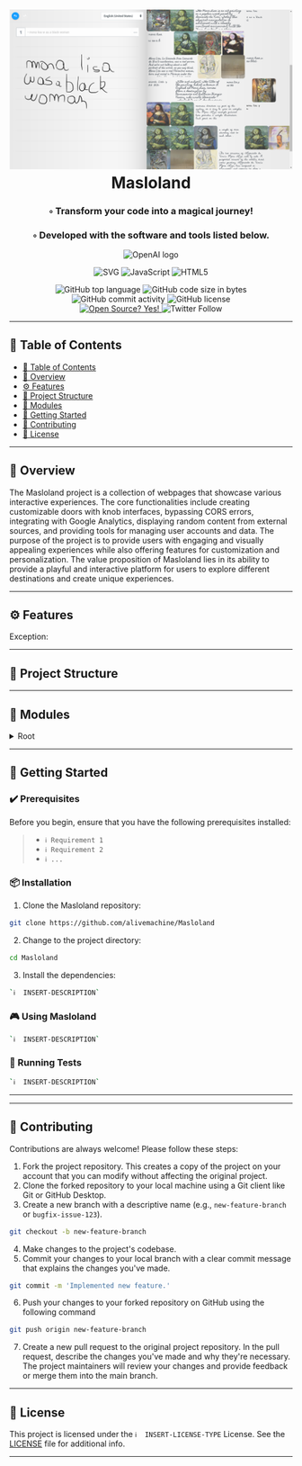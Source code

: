 <div align="center">
<h1 align="center">
<img src="https://github.com/alivemachine/Paiper/blob/04/ogthumb.png" />
<br>Masloland
</h1>
<h3>◦ Transform your code into a magical journey!</h3>
<h3>◦ Developed with the software and tools listed below.</h3>

<p><img width="100" src="https://alivemachine.io/image/fronthand/openai.png" alt="OpenAI logo" /></p>

<p align="center">
<img src="https://img.shields.io/badge/SVG-FFB13B.svg?style&logo=SVG&logoColor=black" alt="SVG" />
<img src="https://img.shields.io/badge/JavaScript-F7DF1E.svg?style&logo=JavaScript&logoColor=black" alt="JavaScript" />
<img src="https://img.shields.io/badge/HTML5-E34F26.svg?style&logo=HTML5&logoColor=white" alt="HTML5" />
</p>
<img src="https://img.shields.io/github/languages/top/alivemachine/Masloland?style&color=5D6D7E" alt="GitHub top language" />
<img src="https://img.shields.io/github/languages/code-size/alivemachine/Masloland?style&color=5D6D7E" alt="GitHub code size in bytes" />
<img src="https://img.shields.io/github/commit-activity/m/alivemachine/Masloland?style&color=5D6D7E" alt="GitHub commit activity" />
<img src="https://img.shields.io/github/license/alivemachine/Masloland?style&color=5D6D7E" alt="GitHub license" />
<br>
<a href="https://github.com/Naereen/badges/">
<img src="https://badgen.net/badge/Open%20Source%20%3F/Yes%21/blue?icon=github" alt="Open Source? Yes!" />
</a>
<img src="https://img.shields.io/twitter/follow/heymaslo?style=social" alt="Twitter Follow" />

</div>

---

## 📒 Table of Contents
- [📒 Table of Contents](#-table-of-contents)
- [📍 Overview](#-overview)
- [⚙️ Features](#-features)
- [📂 Project Structure](#project-structure)
- [🧩 Modules](#modules)
- [🚀 Getting Started](#-getting-started)
- [🤝 Contributing](#-contributing)
- [📄 License](#-license)

---


## 📍 Overview

The Masloland project is a collection of webpages that showcase various interactive experiences. The core functionalities include creating customizable doors with knob interfaces, bypassing CORS errors, integrating with Google Analytics, displaying random content from external sources, and providing tools for managing user accounts and data. The purpose of the project is to provide users with engaging and visually appealing experiences while also offering features for customization and personalization. The value proposition of Masloland lies in its ability to provide a playful and interactive platform for users to explore different destinations and create unique experiences.

---

## ⚙️ Features

Exception: 

---


## 📂 Project Structure




---

## 🧩 Modules

<details closed><summary>Root</summary>

| File                                                                                                                                     | Summary                                                                                                                                                                                                                                                                                                                                                                                                                                                                                                                                          |
| ---                                                                                                                                      | ---                                                                                                                                                                                                                                                                                                                                                                                                                                                                                                                                              |
| [door.html](https://github.com/alivemachine/Masloland/blob/main/door.html)                                                               | This code is a webpage that displays a audiovisual experience called "Waslom". It includes a door that can be customized and a knob interface for navigation. The code also includes links to other websites and social media platforms. The webpage is developed for Firefox and requires bypassing CORS error.                                                                                                                                                                                                                                 |
| [doorStyle.css](https://github.com/alivemachine/Masloland/blob/main/CSS\doorStyle.css)                                                   | The code defines the font styles and import, sets some default styles for various elements like body and *, and sets the background color of the body to black.                                                                                                                                                                                                                                                                                                                                                                                  |
| [knobStyle.css](https://github.com/alivemachine/Masloland/blob/main/CSS\knobStyle.css)                                                   | The code provides styles for various elements in a web page, including fonts, backgrounds, transitions, and positioning. It also contains functionality for displaying images, creating hover effects, and handling user interactions. The code aims to create an attractive and user-friendly interface.                                                                                                                                                                                                                                        |
| [destination.js](https://github.com/alivemachine/Masloland/blob/main/Javascript\destination.js)                                          | This code provides core functionalities for a software application. It allows users to authenticate and manage user accounts. It also includes features for creating, updating, and deleting user data. Additionally, it supports communication with a database to store and retrieve information. Overall, it enables efficient account management and data manipulation.                                                                                                                                                                       |
| [doorLoad.js](https://github.com/alivemachine/Masloland/blob/main/Javascript\doorLoad.js)                                                | The code dynamically loads scripts and merges HTML content from a knob directory. It replaces certain elements and updates paths. Once fully loaded, it executes the knob. It uses XMLHTTPRequest to fetch the knob HTML, and a DOMParser to parse it. It also queues and loads script files.                                                                                                                                                                                                                                                    |
| [folderlister.js](https://github.com/alivemachine/Masloland/blob/main/Javascript\folderlister.js)                                        | The code loads a folder and extracts the files and folders within it. It then determines whether each item is a file or a folder and handles different scenarios accordingly. Shortcut files (.url and.webloc) are handled separately. Finally, the code filters out certain files and loads the extracted items into a knob.                                                                                                                                                                                                                    |
| [innerknob.js](https://github.com/alivemachine/Masloland/blob/main/Javascript\innerknob.js)                                              | This code defines variables for starting angle, length, and audio. It is likely part of a program that involves rotating or animating an object, perhaps using a canvas or a graphical interface.                                                                                                                                                                                                                                                                                                                                                |
| [jquery-1.9.1.js](https://github.com/alivemachine/Masloland/blob/main/Javascript\jquery-1.9.1.js)                                        | Prompt exceeds max token limit: 40848.                                                                                                                                                                                                                                                                                                                                                                                                                                                                                                           |
| [jquery-1.9.1.min.js](https://github.com/alivemachine/Masloland/blob/main/Javascript\jquery-1.9.1.min.js)                                | HTTPStatus Exception: 400                                                                                                                                                                                                                                                                                                                                                                                                                                                                                                                        |
| [loader.js](https://github.com/alivemachine/Masloland/blob/main/Javascript\loader.js)                                                    | This code is responsible for launching URLs in different frames, with special treatment for certain file extensions. It also handles the transition when going through a URL, including bringing back the knob if still on the page. The code contains some conditionals based on the destination URL and handles the opacity and z-index of the frames.                                                                                                                                                                                         |
| [outerknob.js](https://github.com/alivemachine/Masloland/blob/main/Javascript\outerknob.js)                                              | The code is responsible for loading and rotating a knob, displaying different destinations based on the knob's position. It also handles mouse events and updates the displayed destination accordingly. Additionally, it generates and modifies a door element based on the destination. The code includes functionality for randomizing and creating a mosaic door.                                                                                                                                                                            |
| [weblist.js](https://github.com/alivemachine/Masloland/blob/main/Javascript\weblist.js)                                                  | This code uses the MediaWiki API to fetch a random Wikipedia category, then gets all pages within that category, and finally retrieves all external links on each page. The code then logs and displays the collected links.                                                                                                                                                                                                                                                                                                                     |
| [boid.js](https://github.com/alivemachine/Masloland/blob/main/masloland\boid.js)                                                         | This code defines a Boid class, which represents an object with specific properties and behaviors within a flock. It contains functions for seeking a target, separating from other boids, aligning with other boids, cohering with other boids, avoiding walls, updating its position based on velocity, detecting and resolving collisions, and drawing itself on a canvas.                                                                                                                                                                    |
| [boids-script.js](https://github.com/alivemachine/Masloland/blob/main/masloland\boids-script.js)                                         | This code is for a simulation of bird flocking behavior called "Boids." It creates a canvas, initializes boids with various attributes, and updates their positions based on certain rules (collision, mouse interaction, etc.). It also includes event listeners and controls for adjusting parameters like speed, introversion, and racism.                                                                                                                                                                                                    |
| [boids-style.css](https://github.com/alivemachine/Masloland/blob/main/masloland\boids-style.css)                                         | The code is a CSS stylesheet that includes a CSS reset, which ensures consistent default styles across different browsers. It also contains styles for a boids animation, including positioning, sizing, and styling for various elements and controls. The code is designed to create a visually appealing and responsive animation experience.                                                                                                                                                                                                 |
| [boids.html](https://github.com/alivemachine/Masloland/blob/main/masloland\boids.html)                                                   | This code is an HTML file that includes a canvas element to display a simulation of boids (bird-like objects). It also implements various controls such as sliders and checkboxes for adjusting the behavior of the boids, such as introversion, speed, walls, collisions, mouse seeking, racism, and diversity. The JavaScript files included (victor.min.js, boid.js, and boids-script.js) provide the functionality and logic for the boid simulation. Overall, this code creates an interactive boid simulation with customizable behaviors. |
| [captureboid.html](https://github.com/alivemachine/Masloland/blob/main/masloland\captureboid.html)                                       | The code is a web page that displays a visual simulation of a flock of birds (boids). It allows users to control various parameters like introversion, speed, and behavior options like walls and collisions. The boids evolve and change based on user interaction and time spent on the page.                                                                                                                                                                                                                                                  |
| [creature.html](https://github.com/alivemachine/Masloland/blob/main/masloland\creature.html)                                             | The code is a web application developed specifically for Firefox. It allows users to bypass CORS (Cross-Origin Resource Sharing) errors and provides functionalities such as generating unique region and people names. It includes visual elements like animated backgrounds and a customizable door. Additionally, it allows users to capture a new companion and view it in an iframe. The code also integrates Google Analytics for tracking purposes.                                                                                       |
| [door.html](https://github.com/alivemachine/Masloland/blob/main/masloland\door.html)                                                     | This code is a web page that contains a customizable door and a knob interface. It uses jQuery and JavaScript to load and display different creatures from a list of destinations. The page also includes some CSS styling and Google Analytics integration.                                                                                                                                                                                                                                                                                     |
| [knobStyle.css](https://github.com/alivemachine/Masloland/blob/main/masloland\knobStyle.css)                                             | The code sets the styling and layout for a webpage. It includes defining fonts, backgrounds, transitions, and positioning of elements. The code also sets up different containers and structures for displaying content, including images and text. It incorporates transitions and animations for interactive elements. Overall, the code focuses on creating an aesthetically pleasing and functional webpage layout.                                                                                                                          |
| [loader.js](https://github.com/alivemachine/Masloland/blob/main/masloland\loader.js)                                                     | The code primarily deals with launching and controlling frames within a web page. It includes functions for handling cross-fading between different frames, loading URLs within frames, and navigating through a "door" to a new URL. Additionally, the code includes a function for loading a "knob" interface and continuously watching for changes. Overall, the code focuses on providing a seamless user experience for navigating and interacting with multiple frames and URLs.                                                           |
| [oneboid.html](https://github.com/alivemachine/Masloland/blob/main/masloland\oneboid.html)                                               | This code is a webpage that simulates the behavior of autonomous entities called "boids". It includes controls for introversion, speed, walls, collisions, seeking mouse, racism, and diversity. The boids move and interact based on predefined rules. The code uses CSS styling and JavaScript, along with a library called Victor.js.                                                                                                                                                                                                         |
| [outerknob.js](https://github.com/alivemachine/Masloland/blob/main/masloland\outerknob.js)                                               | The code is responsible for loading and displaying a knob interface. The knob acts as a selector for different destinations or projects. The knob can be rotated using the mouse and each destination is associated with a specific angle on the knob. When a destination is selected, the corresponding project is loaded and displayed. The code also includes functionalities for displaying random doors and loading different types of content based on the selected destination.                                                           |
| [shakeme.html](https://github.com/alivemachine/Masloland/blob/main/masloland\shakeme.html)                                               | This code is a web page that creates an interactive experience. It includes features such as bypassing CORS error, displaying random landscapes, and implementing a knob interface. The code utilizes HTML, CSS, and JavaScript to achieve these functionalities.                                                                                                                                                                                                                                                                                |
| [victor.min.js](https://github.com/alivemachine/Masloland/blob/main/masloland\victor.min.js)                                             | The code is a JavaScript library that provides a Vector class called Victor. It has various methods for performing vector operations such as addition, subtraction, multiplication, division, normalization, rotation, and distance calculation. It also includes utility functions for creating vectors from arrays or objects. The library is licensed under the MIT License, allowing for free use and modification.                                                                                                                          |
| [door.html](https://github.com/alivemachine/Masloland/blob/main/masloplatform\door.html)                                                 | The code is an HTML file that creates a webpage with a door interface and a knob. It includes JavaScript and CSS files for the functionality of the door and knob. The door displays an iframe with a website while the knob allows the user to interact with the webpage. The code also includes additional scripts and stylesheets for tracking and display purposes.                                                                                                                                                                          |
| [door.html](https://github.com/alivemachine/Masloland/blob/main/masloplatform\empatheticcomputingplatform\door.html)                     | The code allows the user to navigate through different webpages using a knob interface. It includes a door that can be customized and connects to various destinations defined in the code. The code also incorporates a knob UI element for the user to interact with.                                                                                                                                                                                                                                                                          |
| [door.html](https://github.com/alivemachine/Masloland/blob/main/masloplatform\empatheticcomputingplatform\expressive-surfaces\door.html) | The code allows users to bypass CORS errors, customize a door iframe, create files, and create a story. It uses jQuery, Google Analytics, and several external scripts for loading and interacting with the interface. The code also includes a knob interface for navigating.                                                                                                                                                                                                                                                                   |
| [door.html](https://github.com/alivemachine/Masloland/blob/main/masloplatform\empatheticcomputingplatform\memory\door.html)              | The code is an HTML page that includes functionalities to bypass CORS errors, load external content into iframes, and display a knob interface for user interaction. It uses JavaScript and jQuery to handle events and manipulate the DOM. The code also includes references to external stylesheets and scripts for additional functionality.                                                                                                                                                                                                  |
| [door.html](https://github.com/alivemachine/Masloland/blob/main/masloplatform\empatheticcomputingplatform\signal-streams\door.html)      | The code is a web page that allows users to bypass CORS errors, stack content, customize a door with an iframe, and use a knob to navigate through the page.                                                                                                                                                                                                                                                                                                                                                                                     |
| [door.html](https://github.com/alivemachine/Masloland/blob/main/masloplatform\maslo-apps\door.html)                                      | This code is an HTML page that provides a solution to bypass CORS error on Firefox, allowing secure access to external content. It includes functionalities such as loading progress, loading destination options, and a customizable door iframe for displaying content. A dynamic knob interface is provided for interactive navigation.                                                                                                                                                                                                       |
| [door.html](https://github.com/alivemachine/Masloland/blob/main/masloplatform\more\door.html)                                            | The code enables the bypassing of CORS error and showcases the core functionalities of an interface, a knob, and a door. The interface includes features like progressiveloading, destination links, and the ability to customize the door. The knob allows interaction through a handle and has inner and outer components. The door is an iframe that displays content from a specified URL. The code utilizes JavaScript and external libraries for functionality.                                                                            |
| [door.html](https://github.com/alivemachine/Masloland/blob/main/masloplatform\more\events\door.html)                                     | The code is a web page that bypasses CORS error and includes a loading interface and an interactive knob. The main functionality is displaying an embedded webpage and allowing users to navigate through certain destinations. The code also includes Google Analytics integration.                                                                                                                                                                                                                                                             |
| [door.html](https://github.com/alivemachine/Masloland/blob/main/masloplatform\more\store\door.html)                                      | The code is a webpage that includes a bypass for CORS errors and provides a customizable door for embedding an external webpage. It also includes a knob interface with interactive functionality.                                                                                                                                                                                                                                                                                                                                               |
| [door.html](https://github.com/alivemachine/Masloland/blob/main/masloplatform\science\door.html)                                         | This code is a web application developed for Firefox that includes functionalities to bypass CORS errors, stack away files, customize a door, and create files to make a story. It also includes a knob interface that allows interaction with different destinations. The code uses JavaScript libraries and integrates with Google Analytics.                                                                                                                                                                                                  |
| [door.html](https://github.com/alivemachine/Masloland/blob/main/masloplatform\science\youtube\door.html)                                 | The code is a webpage that bypasses CORS errors, displays a video player with a playlist, and includes a knob interface for user interaction. It utilizes JavaScript, HTML, and CSS to achieve these functionalities.                                                                                                                                                                                                                                                                                                                            |
| [door.html](https://github.com/alivemachine/Masloland/blob/main/maze\door.html)                                                          | This code is a web page that bypasses the CORS error, presents a door with a background image, and includes a knob for interaction. It uses JavaScript and jQuery to handle various functionalities such as loading projects and navigating through the door. The code also integrates with Google Analytics for tracking.                                                                                                                                                                                                                       |
| [maze.html](https://github.com/alivemachine/Masloland/blob/main/maze\maze.html)                                                          | The given code is a web page that allows users to interact with a door and a knob. When the knob is clicked, it triggers a function that takes the user to a randomly generated destination page. The code also includes external resources for styling and functionality.                                                                                                                                                                                                                                                                       |
| [artcafe.html](https://github.com/alivemachine/Masloland/blob/main/windows\artcafe.html)                                                 | This code is responsible for creating a web page that features a door animation and a background image. It also randomly selects and plays an ambient video upon page load.                                                                                                                                                                                                                                                                                                                                                                      |
| [drive.html](https://github.com/alivemachine/Masloland/blob/main/windows\drive.html)                                                     | This code is a basic HTML page that creates a custom door with a dynamic background and a "Google Drive Center" heading. It also adds a random ambiance video to the page after a second. The code includes necessary CSS and JavaScript files and sets up the required dependencies.                                                                                                                                                                                                                                                            |
| [github.html](https://github.com/alivemachine/Masloland/blob/main/windows\github.html)                                                   | This code is responsible for creating an HTML page with a custom door animation and displaying random background videos from YouTube.                                                                                                                                                                                                                                                                                                                                                                                                            |
| [instagram.html](https://github.com/alivemachine/Masloland/blob/main/windows\instagram.html)                                             | The code is a simple HTML page that includes CSS styling and JavaScript to dynamically load a random YouTube video as background music and display a GIF image. It also creates a custom door and adds a text title.                                                                                                                                                                                                                                                                                                                             |
| [linkedin.html](https://github.com/alivemachine/Masloland/blob/main/windows\linkedin.html)                                               | The code is responsible for creating a webpage with a door animation effect and background music video. It also displays a LinkedIn-themed heading.                                                                                                                                                                                                                                                                                                                                                                                              |
| [masloai.html](https://github.com/alivemachine/Masloland/blob/main/windows\masloai.html)                                                 | This code is a web-based interface that creates a virtual door with a background image and a title. It also generates a random ambient video that plays in a corner of the screen.                                                                                                                                                                                                                                                                                                                                                               |
| [medium.html](https://github.com/alivemachine/Masloland/blob/main/windows\medium.html)                                                   | The code is a HTML document that includes CSS and JavaScript files. It creates a web page with a door and a background image. It also displays a randomly selected YouTube video as an iframe after a delay. The page appears to represent a medium cafe ambiance.                                                                                                                                                                                                                                                                               |
| [nature.html](https://github.com/alivemachine/Masloland/blob/main/windows\nature.html)                                                   | This code is a HTML document that creates a webpage with a door as the main element. It uses jQuery to manipulate the door and background images, and includes some CSS styles and Google Analytics tracking. Additionally, it dynamically adds an embedded YouTube video and loads external scripts for knobs and animations.                                                                                                                                                                                                                   |
| [twitter.html](https://github.com/alivemachine/Masloland/blob/main/windows\twitter.html)                                                 | The code dynamically adds random background music and displays an animated door with a blended personality layer on top.                                                                                                                                                                                                                                                                                                                                                                                                                         |

</details>

---

## 🚀 Getting Started

### ✔️ Prerequisites

Before you begin, ensure that you have the following prerequisites installed:
> - `ℹ️ Requirement 1`
> - `ℹ️ Requirement 2`
> - `ℹ️ ...`

### 📦 Installation

1. Clone the Masloland repository:
```sh
git clone https://github.com/alivemachine/Masloland
```

2. Change to the project directory:
```sh
cd Masloland
```

3. Install the dependencies:
```sh
`ℹ️  INSERT-DESCRIPTION`
```

### 🎮 Using Masloland

```sh
`ℹ️  INSERT-DESCRIPTION`
```

### 🧪 Running Tests
```sh
`ℹ️  INSERT-DESCRIPTION`
```

---


---

## 🤝 Contributing

Contributions are always welcome! Please follow these steps:
1. Fork the project repository. This creates a copy of the project on your account that you can modify without affecting the original project.
2. Clone the forked repository to your local machine using a Git client like Git or GitHub Desktop.
3. Create a new branch with a descriptive name (e.g., `new-feature-branch` or `bugfix-issue-123`).
```sh
git checkout -b new-feature-branch
```
4. Make changes to the project's codebase.
5. Commit your changes to your local branch with a clear commit message that explains the changes you've made.
```sh
git commit -m 'Implemented new feature.'
```
6. Push your changes to your forked repository on GitHub using the following command
```sh
git push origin new-feature-branch
```
7. Create a new pull request to the original project repository. In the pull request, describe the changes you've made and why they're necessary.
The project maintainers will review your changes and provide feedback or merge them into the main branch.

---
## 📄 License

This project is licensed under the `ℹ️  INSERT-LICENSE-TYPE` License. See the [LICENSE](https://docs.github.com/en/communities/setting-up-your-project-for-healthy-contributions/adding-a-license-to-a-repository) file for additional info.

---
